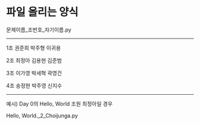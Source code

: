 파일 올리는 양식
===================================================

문제이름_조번호_자기이름.py

-----------------------------------------------------

1조 권준희 박주형 이귀용  

2조 최정아 김용현 김준범 

3조 이가영 박세혁 곽영건

4조 송정현 박주영 신지수 

___________________________________________________

예시) Day 0의 Hello, World 조원 최정아일 경우


Hello, World._2_Choijunga.py
